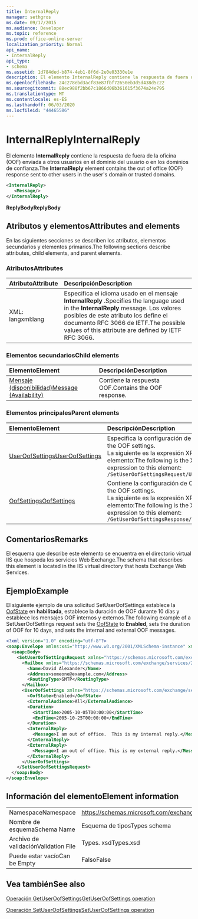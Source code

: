 ```yaml
---
title: InternalReply
manager: sethgros
ms.date: 09/17/2015
ms.audience: Developer
ms.topic: reference
ms.prod: office-online-server
localization_priority: Normal
api_name:
- InternalReply
api_type:
- schema
ms.assetid: 1d784ded-b874-4eb1-8f6d-2e0e03330e1e
description: El elemento InternalReply contiene la respuesta de fuera de la oficina (OOF) enviada a otros usuarios en el dominio del usuario o en los dominios de confianza.
ms.openlocfilehash: 24c278ebd3acf83e87fbf72650eb3d5d438d5c22
ms.sourcegitcommit: 88ec988f2bb67c1866d06b361615f3674a24e795
ms.translationtype: MT
ms.contentlocale: es-ES
ms.lasthandoff: 06/03/2020
ms.locfileid: "44465586"
---
```

# <a name="internalreply"></a><span data-ttu-id="de6f6-103">InternalReply</span><span class="sxs-lookup"><span data-stu-id="de6f6-103">InternalReply</span></span>

<span data-ttu-id="de6f6-104">El elemento **InternalReply** contiene la respuesta de fuera de la oficina (OOF) enviada a otros usuarios en el dominio del usuario o en los dominios de confianza.</span><span class="sxs-lookup"><span data-stu-id="de6f6-104">The **InternalReply** element contains the out of office (OOF) response sent to other users in the user's domain or trusted domains.</span></span> 
  
```XML
<InternalReply>
   <Message/> 
</InternalReply>
```

 <span data-ttu-id="de6f6-105">**ReplyBody**</span><span class="sxs-lookup"><span data-stu-id="de6f6-105">**ReplyBody**</span></span>
## <a name="attributes-and-elements"></a><span data-ttu-id="de6f6-106">Atributos y elementos</span><span class="sxs-lookup"><span data-stu-id="de6f6-106">Attributes and elements</span></span>

<span data-ttu-id="de6f6-107">En las siguientes secciones se describen los atributos, elementos secundarios y elementos primarios.</span><span class="sxs-lookup"><span data-stu-id="de6f6-107">The following sections describe attributes, child elements, and parent elements.</span></span>
  
### <a name="attributes"></a><span data-ttu-id="de6f6-108">Atributos</span><span class="sxs-lookup"><span data-stu-id="de6f6-108">Attributes</span></span>

|<span data-ttu-id="de6f6-109">**Atributo**</span><span class="sxs-lookup"><span data-stu-id="de6f6-109">**Attribute**</span></span>|<span data-ttu-id="de6f6-110">**Descripción**</span><span class="sxs-lookup"><span data-stu-id="de6f6-110">**Description**</span></span>|
|:-----|:-----|
|<span data-ttu-id="de6f6-111">XML: lang</span><span class="sxs-lookup"><span data-stu-id="de6f6-111">xml:lang</span></span>  <br/> |<span data-ttu-id="de6f6-112">Especifica el idioma usado en el mensaje **InternalReply** .</span><span class="sxs-lookup"><span data-stu-id="de6f6-112">Specifies the language used in the **InternalReply** message.</span></span> <span data-ttu-id="de6f6-113">Los valores posibles de este atributo los define el documento RFC 3066 de IETF.</span><span class="sxs-lookup"><span data-stu-id="de6f6-113">The possible values of this attribute are defined by IETF RFC 3066.</span></span>  <br/> |
   
### <a name="child-elements"></a><span data-ttu-id="de6f6-114">Elementos secundarios</span><span class="sxs-lookup"><span data-stu-id="de6f6-114">Child elements</span></span>

|<span data-ttu-id="de6f6-115">**Elemento**</span><span class="sxs-lookup"><span data-stu-id="de6f6-115">**Element**</span></span>|<span data-ttu-id="de6f6-116">**Descripción**</span><span class="sxs-lookup"><span data-stu-id="de6f6-116">**Description**</span></span>|
|:-----|:-----|
|[<span data-ttu-id="de6f6-117">Mensaje (disponibilidad)</span><span class="sxs-lookup"><span data-stu-id="de6f6-117">Message (Availability)</span></span>](message-availability.md) <br/> |<span data-ttu-id="de6f6-118">Contiene la respuesta OOF.</span><span class="sxs-lookup"><span data-stu-id="de6f6-118">Contains the OOF response.</span></span>  <br/> |
   
### <a name="parent-elements"></a><span data-ttu-id="de6f6-119">Elementos principales</span><span class="sxs-lookup"><span data-stu-id="de6f6-119">Parent elements</span></span>

|<span data-ttu-id="de6f6-120">**Elemento**</span><span class="sxs-lookup"><span data-stu-id="de6f6-120">**Element**</span></span>|<span data-ttu-id="de6f6-121">**Descripción**</span><span class="sxs-lookup"><span data-stu-id="de6f6-121">**Description**</span></span>|
|:-----|:-----|
|[<span data-ttu-id="de6f6-122">UserOofSettings</span><span class="sxs-lookup"><span data-stu-id="de6f6-122">UserOofSettings</span></span>](useroofsettings.md) <br/> |<span data-ttu-id="de6f6-123">Especifica la configuración de OOF.</span><span class="sxs-lookup"><span data-stu-id="de6f6-123">Specifies the OOF settings.</span></span>  <br/> <span data-ttu-id="de6f6-124">La siguiente es la expresión XPath a este elemento:</span><span class="sxs-lookup"><span data-stu-id="de6f6-124">The following is the XPath expression to this element:</span></span>  <br/>  `/SetUserOofSettingsRequest/UserOofSettings` <br/> |
|[<span data-ttu-id="de6f6-125">OofSettings</span><span class="sxs-lookup"><span data-stu-id="de6f6-125">OofSettings</span></span>](oofsettings.md) <br/> |<span data-ttu-id="de6f6-126">Contiene la configuración de OOF.</span><span class="sxs-lookup"><span data-stu-id="de6f6-126">Contains the OOF settings.</span></span>  <br/> <span data-ttu-id="de6f6-127">La siguiente es la expresión XPath a este elemento:</span><span class="sxs-lookup"><span data-stu-id="de6f6-127">The following is the XPath expression to this element:</span></span>  <br/>  `/GetUserOofSettingsResponse/OofSettings` <br/> |
   
## <a name="remarks"></a><span data-ttu-id="de6f6-128">Comentarios</span><span class="sxs-lookup"><span data-stu-id="de6f6-128">Remarks</span></span>

<span data-ttu-id="de6f6-129">El esquema que describe este elemento se encuentra en el directorio virtual IIS que hospeda los servicios Web Exchange.</span><span class="sxs-lookup"><span data-stu-id="de6f6-129">The schema that describes this element is located in the IIS virtual directory that hosts Exchange Web Services.</span></span>
  
## <a name="example"></a><span data-ttu-id="de6f6-130">Ejemplo</span><span class="sxs-lookup"><span data-stu-id="de6f6-130">Example</span></span>

<span data-ttu-id="de6f6-131">El siguiente ejemplo de una solicitud SetUserOofSettings establece la [OofState](oofstate.md) en **habilitada**, establece la duración de OOF durante 10 días y establece los mensajes OOF internos y externos.</span><span class="sxs-lookup"><span data-stu-id="de6f6-131">The following example of a SetUserOofSettings request sets the [OofState](oofstate.md) to **Enabled**, sets the duration of OOF for 10 days, and sets the internal and external OOF messages.</span></span>
  
```XML
<?xml version="1.0" encoding="utf-8"?>
<soap:Envelope xmlns:xsi="http://www.w3.org/2001/XMLSchema-instance" xmlns:xsd="http://www.w3.org/2001/XMLSchema" xmlns:soap="http://schemas.xmlsoap.org/soap/envelope/">
  <soap:Body>
    <SetUserOofSettingsRequest xmlns="https://schemas.microsoft.com/exchange/services/2006/messages">
      <Mailbox xmlns="https://schemas.microsoft.com/exchange/services/2006/types">
        <Name>David Alexander</Name>
        <Address>someone@example.com</Address>
        <RoutingType>SMTP</RoutingType>
      </Mailbox>
      <UserOofSettings xmlns="https://schemas.microsoft.com/exchange/services/2006/types">
        <OofState>Enabled</OofState>
        <ExternalAudience>All</ExternalAudience>
        <Duration>
          <StartTime>2005-10-05T00:00:00</StartTime>
          <EndTime>2005-10-25T00:00:00</EndTime>
        </Duration>
        <InternalReply>
          <Message>I am out of office.  This is my internal reply.</Message>
        </InternalReply>
        <ExternalReply>
          <Message>I am out of office. This is my external reply.</Message>
        </ExternalReply>
      </UserOofSettings>
    </SetUserOofSettingsRequest>
  </soap:Body>
</soap:Envelope>
```

## <a name="element-information"></a><span data-ttu-id="de6f6-132">Información del elemento</span><span class="sxs-lookup"><span data-stu-id="de6f6-132">Element information</span></span>

|||
|:-----|:-----|
|<span data-ttu-id="de6f6-133">Namespace</span><span class="sxs-lookup"><span data-stu-id="de6f6-133">Namespace</span></span>  <br/> |https://schemas.microsoft.com/exchange/services/2006/types  <br/> |
|<span data-ttu-id="de6f6-134">Nombre de esquema</span><span class="sxs-lookup"><span data-stu-id="de6f6-134">Schema Name</span></span>  <br/> |<span data-ttu-id="de6f6-135">Esquema de tipos</span><span class="sxs-lookup"><span data-stu-id="de6f6-135">Types schema</span></span>  <br/> |
|<span data-ttu-id="de6f6-136">Archivo de validación</span><span class="sxs-lookup"><span data-stu-id="de6f6-136">Validation File</span></span>  <br/> |<span data-ttu-id="de6f6-137">Types. xsd</span><span class="sxs-lookup"><span data-stu-id="de6f6-137">Types.xsd</span></span>  <br/> |
|<span data-ttu-id="de6f6-138">Puede estar vacío</span><span class="sxs-lookup"><span data-stu-id="de6f6-138">Can be Empty</span></span>  <br/> |<span data-ttu-id="de6f6-139">Falso</span><span class="sxs-lookup"><span data-stu-id="de6f6-139">False</span></span>  <br/> |
   
## <a name="see-also"></a><span data-ttu-id="de6f6-140">Vea también</span><span class="sxs-lookup"><span data-stu-id="de6f6-140">See also</span></span>



[<span data-ttu-id="de6f6-141">Operación GetUserOofSettings</span><span class="sxs-lookup"><span data-stu-id="de6f6-141">GetUserOofSettings operation</span></span>](getuseroofsettings-operation.md)
  
[<span data-ttu-id="de6f6-142">Operación SetUserOofSettings</span><span class="sxs-lookup"><span data-stu-id="de6f6-142">SetUserOofSettings operation</span></span>](setuseroofsettings-operation.md)

